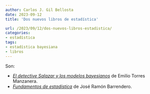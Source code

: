 ```yaml
---
author: Carlos J. Gil Bellosta
date: 2023-09-12
title: 'Dos nuevos libros de estadística'

url: /2023/09/12/dos-nuevos-libros-estadistica/
categories:
- estadística
tags:
- estadística bayesiana
- libros
---
```


Son:

- [_El detective Salazar y los modelos bayesianos_](https://torres.epv.uniovi.es/centon/detective-salazar-23.html) de Emilio Torres Manzanera.
- [_Fundamentos de estadística_](https://verso.mat.uam.es/~joser.berrendero/libro-est/) de José Ramón Barrendero.